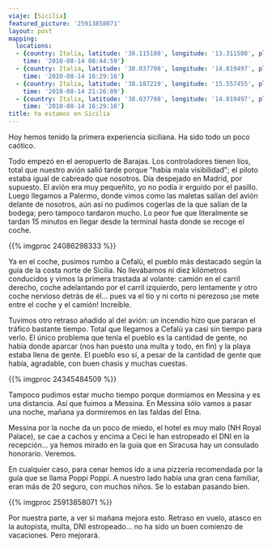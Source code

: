 ```yaml
---
viaje: [Sicilia]
featured_picture: '25913858071'
layout: post
mapping:
  locations:
  - {country: Italia, latitude: '38.115188', longitude: '13.311508', place: Palermo,
    time: '2010-08-14 08:44:59'}
  - {country: Italia, latitude: '38.037708', longitude: '14.019497', place: "Cefal\xFA",
    time: '2010-08-14 16:29:16'}
  - {country: Italia, latitude: '38.187219', longitude: '15.557455', place: Messina,
    time: '2010-08-14 21:26:09'}
  - {country: Italia, latitude: '38.037708', longitude: '14.019497', place: "Cefalú",
    time: '2010-08-14 16:29:16'}
title: Ya estamos en Sicilia
---
```

Hoy hemos tenido la primera experiencia siciliana. Ha sido todo un poco caótico.

Todo empezó en el aeropuerto de Barajas. Los controladores tienen líos, total que nuestro avión salió tarde porque "había mala visibilidad"; el piloto estaba igual de cabreado que nosotros. Día despejado en Madrid, por supuesto. El avión era muy pequeñito, yo no podía ir erguido por el pasillo. Luego llegamos a Palermo, donde vimos como las maletas salían del avión delante de nosotros, aún así no pudimos cogerlas de la que salían de la bodega; pero tampoco tardaron mucho. Lo peor fue que literalmente se tardan 15 minutos en llegar desde la terminal hasta donde se recoge el coche.

{{% imgproc 24086298333 %}}

Ya en el coche, pusimos rumbo a Cefalù, el pueblo más destacado según la guía de la costa norte de Sicilia. No llevábamos ni diez kilómetros conducidos y vimos la primera trastada al volante: camión en el carril derecho, coche adelantando por el carril izquierdo, pero lentamente y otro coche nervioso detrás de él... pues va el tío y ni corto ni perezoso ¡se mete entre el coche y el camión! Increíble.

Tuvimos otro retraso añadido al del avión: un incendio hizo que pararan el tráfico bastante tiempo. Total que llegamos a Cefalù ya casi sin tiempo para verlo. El único problema que tenía el pueblo es la cantidad de gente, no había donde aparcar (nos han puesto una multa y todo, en fin) y la playa estaba llena de gente. El pueblo eso sí, a pesar de la cantidad de gente que había, agradable, con buen chasis y muchas cuestas.

{{% imgproc 24345484509 %}}

Tampoco pudimos estar mucho tiempo porque dormíamos en Messina y es una distancia. Así que fuimos a Messina. En Messina sólo vamos a pasar una noche, mañana ya dormiremos en las faldas del Etna.

Messina por la noche da un poco de miedo, el hotel es muy malo (NH Royal Palace), se cae a cachos y encima a Ceci le han estropeado el DNI en la recepción... ya hemos mirado en la guía que en Siracusa hay un consulado honorario. Veremos.

En cualquier caso, para cenar hemos ido a una pizzería recomendada por la guía que se llama Poppi Poppi. A nuestro lado había una gran cena familiar, eran más de 20 seguro, con muchos niños. Se lo estaban pasando bien.

{{% imgproc 25913858071 %}}

Por nuestra parte, a ver si mañana mejora esto. Retraso en vuelo, atasco en la autopista, multa, DNI estropeado... no ha sido un buen comienzo de vacaciones. Pero mejorará.